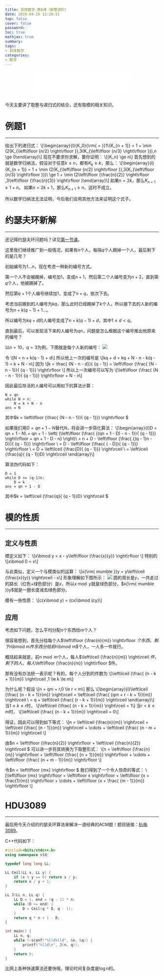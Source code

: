 ```yaml
---
title: 具体数学-第8课（取整进阶）
date: 2018-04-16 12:29:51
top: false
cover: false
password:
toc: true
mathjax: true
summary:
tags:
- 具体数学
categories:
- 数学
---
```


<div align="middle"><iframe frameborder="no" border="0" marginwidth="0" marginheight="0" width=330 height=86 src="//music.163.com/outchain/player?type=2&id=306662&auto=1&height=66"></iframe></div>

今天主要讲了取整与递归式的结合，还有取模的相关知识。

# 例题1
---
给出下列递归式：
\\[\begin{array}{l}{K_0}{\rm{ = }}1\\{K_{n + 1}} = 1 + \min (2{K_{\left\lfloor {n/2} \right\rfloor }},3{K_{\left\lfloor {n/3} \right\rfloor }}),n \ge 0\end{array}\\]
现在不要求你求解，要你证明：
\\[{K_n} \ge n\\]
首先想到的就是数学归纳法，假设对于任意$k \le n$，都有${K_k} \ge k$，那么：
\\[\begin{array}{l}{K_{n + 1}} = 1 + \min (2{K_{\left\lfloor {n/2} \right\rfloor }},3{K_{\left\lfloor {n/3} \right\rfloor }})\\ \ge 1 + \min (2\left\lfloor {\frac{n}{2}} \right\rfloor ,3\left\lfloor {\frac{n}{3}} \right\rfloor )\end{array}\\]
如果$n = 2k$，那么${K_{n + 1}} \ge 1 + n$。
如果$n = 2k + 1$，那么${K_{n + 1}} \ge n$，这时不成立。

所以数学归纳法无法证明，今后我们会用其他方法来证明这个式子。

# 约瑟夫环新解
---
还记得约瑟夫环问题吗？详见[第一节课](http://godweiyang.com/2018/02/27/concrete-math-1/)。

这里我们继续推广到一般情况，如果有$n$个人，每隔$q$个人踢掉一个人，最后剩下的是几号？

初始编号为$1 \ldots n$，现在考虑一种新的编号方式。

第一个人不会被踢掉，编号加$1$，变成$n + 1$，然后第二个人编号变为$n + 2$，直到第$q$个人，他被踢掉了。

然后第$q + 1$个人编号继续加$1$，变成了$n + q$，依次下去。

考虑当前踢到的人编号为$kq$，那么此时已经踢掉了$k$个人，所以接下去的人新的编号为$n + k(q - 1) + 1 \ldots$。

所以编号为$kq+d$的人编号变成了$n + k(q - 1) + d$，其中$1 \le d < q$。

直到最后，可以发现活下来的人编号为$qn$，问题是怎么根据这个编号推出他原来的编号？

以$n = 10$，$q = 3$为例，下图就是每个人新的编号：
![](1.jpg)

令
\\[N = n + k(q - 1) + d\\]
所以他上一次的编号是
\\[kq + d = kq + N - n - k(q - 1) = k + N - n\\]
因为
\\[k = \frac{ {N - n - d}}{ {q - 1}} = \left\lfloor {\frac{ {N - n - 1}}{ {q - 1}}} \right\rfloor \\]
所以上一次编号可以写为
\\[\left\lfloor {\frac{ {N - n - 1}}{ {q - 1}}} \right\rfloor  + N - n\\]

因此最后存活的人编号可以用如下的算法计算：
```
N = qn
while N > n:
	N = k + N - n
ans = N
```
其中$k = \left\lfloor {\frac{ {N - n - 1}}{ {q - 1}}} \right\rfloor $

如果我们用$D = qn + 1 - N$替代$N$，将会进一步简化算法：
\\[\begin{array}{l}D = qn + 1 - N\\ = qn + 1 - \left( {\left\lfloor {\frac{ {(qn + 1 - D) - n - 1}}{ {q - 1}}} \right\rfloor  + qn + 1 - D - n} \right)\\ = n + D - \left\lfloor {\frac{ {(q - 1)n - D}}{ {q - 1}}} \right\rfloor \\ = D - \left\lfloor {\frac{ { - D}}{ {q - 1}}} \right\rfloor \\ = D + \left\lceil {\frac{D}{ {q - 1}}} \right\rceil \\ = \left\lceil {\frac{q}{ {q - 1}}D} \right\rceil \end{array}\\]

算法伪代码如下：
```
D = 1
while D <= (q-1)n:
	D = k
ans = qn + 1 - D
```
其中$k = \left\lceil {\frac{q}{ {q - 1}}D} \right\rceil $

# 模的性质
---
## 定义与性质
模定义如下：
\\[x\bmod y = x - y\left\lfloor {\frac{x}{y}} \right\rfloor \\]
特别的
\\[x\bmod 0 = x\\]

与此类似，定义一个与模类似的运算：
\\[x{\rm{ mumble }}y = y\left\lceil {\frac{x}{y}} \right\rceil  - x\\]
形象理解如下图所示：
![](2.jpg)
圆的周长是$y$，一共走过的路长（红色+绿色部分）是$x$，所以$x\bmod y$就是绿色部分，$x{\rm{ mumble }}y$就是一圈长度减去绿色部分。

模有一些性质：
\\[c(x\bmod y) = (cx)\bmod (cy)\\]

## 应用
考虑如下问题，怎么平均分配$n$个东西给$m$个人？

很容易想到，首先分给每个人$\left\lfloor {\frac{n}{m}} \right\rfloor $个东西，剩下$n\bmod m$件东西分给前$n\bmod m$个人，一人多一件就行。

概括起来就是，前$n\bmod m$个人，每人$\left\lceil {\frac{n}{m}} \right\rceil $件，剩下的人，每人$\left\lfloor {\frac{n}{m}} \right\rfloor $件。

那有没有办法统一表示呢？有的，每个人分到的件数为
\\[\left\lceil {\frac{ {n - k + 1}}{m}} \right\rceil ,1 \le k \le m\\]

为什么呢？假设
\\[n = qm + r,0 \le r < m\\]
那么
\\[\begin{array}{l}\left\lceil {\frac{ {n - k + 1}}{m}} \right\rceil  = \left\lceil {\frac{ {qm + r - k + 1}}{m}} \right\rceil \\ = q + \left\lceil {\frac{ {r - k + 1}}{m}} \right\rceil \end{array}\\]
当$1 \le k \le r$时，
\\[\left\lceil {\frac{ {n - k + 1}}{m}} \right\rceil  = 1\\]
当$r < k \le m$时，
\\[\left\lceil {\frac{ {n - k + 1}}{m}} \right\rceil  = 0\\]

得证，因此可以得到如下等式：
\\[n = \left\lceil {\frac{n}{m}} \right\rceil  + \left\lceil {\frac{ {n - 1}}{m}} \right\rceil  +  \cdots  + \left\lceil {\frac{ {n - m + 1}}{m}} \right\rceil \\]

由$n = \left\lfloor {\frac{n}{2}} \right\rfloor  + \left\lceil {\frac{n}{2}} \right\rceil $
可以进一步将其转换为下取整形式：
\\[n = \left\lfloor {\frac{n}{m}} \right\rfloor  + \left\lfloor {\frac{ {n + 1}}{m}} \right\rfloor  +  \cdots  + \left\lfloor {\frac{ {n + m - 1}}{m}} \right\rfloor \\]

令$n = \left\lfloor {mx} \right\rfloor $
我们得到了一个令人惊奇的等式：
\\[\left\lfloor {mx} \right\rfloor  = \left\lfloor x \right\rfloor  + \left\lfloor {x + \frac{1}{m}} \right\rfloor  +  \cdots  + \left\lfloor {x + \frac{ {m - 1}}{m}} \right\rfloor \\]

# HDU3089
---
最后用今天介绍的约瑟夫环算法来解决一道经典的ACM题！题目链接：[杭电3089](http://acm.hdu.edu.cn/showproblem.php?pid=3089)。

C++代码如下：
```cpp
#include<bits/stdc++.h>
using namespace std;

typedef long long LL;

LL Ceil(LL x, LL y) {
    if (x % y == 0) return x / y;
    return x / y + 1;
}

LL J(LL n, LL q) {
    LL D = 1, end = (q - 1) * n;
    while (D <= end) {
        D = Ceil(q * D, q - 1);
    }
    return q * n + 1 - D;
}

int main() {
    LL n, q;
    while (~scanf("%lld%lld", &n, &q)) {
        printf("%lld\n", J(n, q));
    }
    return 0;
}
```

比网上各种快速算法还要快哦，理论时间复杂度是$\log n$的。